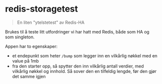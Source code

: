 redis-storagetest
=================

> En liten "ytelstetest" av Redis-HA

Brukes til å teste litt utfordringer vi har hatt med Redis, både som HA og som singleton.

Appen har to egenskaper:
* et endepunkt som heter `/bump` som legger inn en vilkårlig nøkkel med en value på 1mb
* fra den starter opp, så spytter den inn vilkårlig antall verdier, med vilkårlig nøkkel og innhold. Så sover den en tilfeldig lengde, før den gjør det samme igjen
